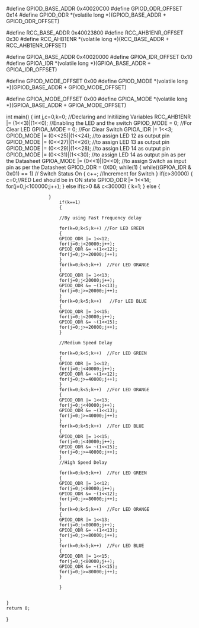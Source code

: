 #define GPIOD_BASE_ADDR 0x40020C00
#define GPIOD_ODR_OFFSET 0x14
#define GPIOD_ODR *(volatile long *)(GPIOD_BASE_ADDR + GPIOD_ODR_OFFSET)



#define RCC_BASE_ADDR 0x40023800
#define RCC_AHB1ENR_OFFSET 0x30
#define RCC_AHB1ENR *(volatile long *)(RCC_BASE_ADDR + RCC_AHB1ENR_OFFSET)



#define GPIOA_BASE_ADDR 0x40020000
#define GPIOA_IDR_OFFSET 0x10
#define GPIOA_IDR *(volatile long *)(GPIOA_BASE_ADDR + GPIOA_IDR_OFFSET)



#define GPIOD_MODE_OFFSET 0x00
#define GPIOD_MODE *(volatile long *)(GPIOD_BASE_ADDR + GPIOD_MODE_OFFSET)



#define GPIOA_MODE_OFFSET 0x00
#define GPIOA_MODE *(volatile long *)(GPIOA_BASE_ADDR + GPIOA_MODE_OFFSET)


int main()
{
	int j,c=0,k=0;  //Declaring and Initilizing Variables
	RCC_AHB1ENR |= (1<<3)|(1<<0); //Enabling the LED and the switch
	GPIOD_MODE = 0; //For Clear LED
	GPIOA_MODE = 0; //For Clear Switch
	GPIOA_IDR |= 1<<3;
	GPIOD_MODE |= (0<<25)|(1<<24);  //to assign LED 12 as output pin
	GPIOD_MODE |= (0<<27)|(1<<26);  //to assign LED 13 as output pin
	GPIOD_MODE |= (0<<29)|(1<<28);  //to assign LED 14 as output pin
	GPIOD_MODE |= (0<<31)|(1<<30);  //to assign LED 14 as output pin as per the Datasheet
	GPIOA_MODE |= (0<<1)|(0<<0);    //to assign Switch as input pin as per the Datasheet
	GPIOD_ODR = 0X00;
	while(1)
	{
					while((GPIOA_IDR & 0x01) == 1) // Switch Status On
					{
						c++; //Increment for Switch
					}
					if(c>30000)
				    {
					c=0;//RED Led should be in ON state
					GPIOD_ODR |= 1<<14;
					for(j=0;j<100000;j++);
					}
					else if(c>0 && c<30000)
					{
					k=1;
                    }
					else
					{

					}
						if(k==1)
						{

					    //By using Fast Frequency delay

				        for(k=0;k<5;k++) //For LED GREEN
						{
						GPIOD_ODR |= 1<<12;
						for(j=0;j<20000;j++);
						GPIOD_ODR &= ~(1<<12);
						for(j=0;j>=20000;j++);
						}
						for(k=0;k<5;k++)  //For LED ORANGE
						{
						GPIOD_ODR |= 1<<13;
						for(j=0;j<20000;j++);
						GPIOD_ODR &= ~(1<<13);
					    for(j=0;j>=20000;j++);
						}
						for(k=0;k<5;k++)   //For LED BLUE
						{
						GPIOD_ODR |= 1<<15;
						for(j=0;j<20000;j++);
						GPIOD_ODR &= ~(1<<15);
						for(j=0;j>=20000;j++);
						}

						//Medium Speed Delay

						for(k=0;k<5;k++)  //For LED GREEN
						{
						GPIOD_ODR |= 1<<12;
						for(j=0;j<40000;j++);
						GPIOD_ODR &= ~(1<<12);
						for(j=0;j>=40000;j++);
						}
						for(k=0;k<5;k++)  //For LED ORANGE
						{
						GPIOD_ODR |= 1<<13;
						for(j=0;j<40000;j++);
						GPIOD_ODR &= ~(1<<13);
						for(j=0;j>=40000;j++);
						}
						for(k=0;k<5;k++)  //For LED BLUE
						{
						GPIOD_ODR |= 1<<15;
						for(j=0;j<40000;j++);
					    GPIOD_ODR &= ~(1<<15);
						for(j=0;j>=40000;j++);
						}
						//High Speed Delay

						for(k=0;k<5;k++)  //For LED GREEN
					    {
						GPIOD_ODR |= 1<<12;
						for(j=0;j<80000;j++);
						GPIOD_ODR &= ~(1<<12);
						for(j=0;j>=80000;j++);
						}
						for(k=0;k<5;k++)  //For LED ORANGE
						{
						GPIOD_ODR |= 1<<13;
						for(j=0;j<80000;j++);
						GPIOD_ODR &= ~(1<<13);
						for(j=0;j>=80000;j++);
						}
						for(k=0;k<5;k++)  //For LED BLUE
						{
						GPIOD_ODR |= 1<<15;
						for(j=0;j<80000;j++);
						GPIOD_ODR &= ~(1<<15);
						for(j=0;j>=80000;j++);
						}

						}


	}
	return 0;
}
